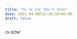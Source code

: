 ```yaml
---
title: "אימות דו-שלבי אורג איי אל"
date: 2021-04-08T13:56:55+03:00
draft: false
---
```


שלום וכו'

